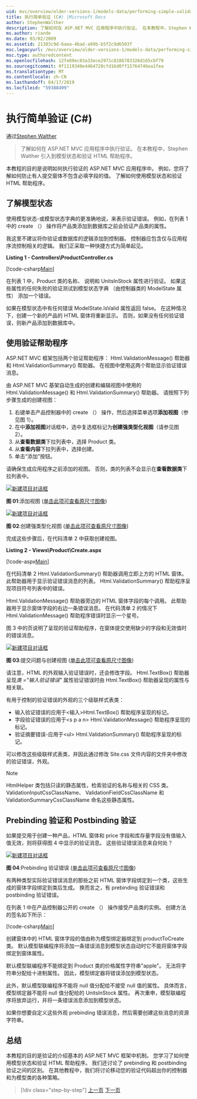 ```yaml
---
uid: mvc/overview/older-versions-1/models-data/performing-simple-validation-cs
title: 执行简单验证 (C#) |Microsoft Docs
author: StephenWalther
description: 了解如何在 ASP.NET MVC 应用程序中执行验证。 在本教程中，Stephen Walther 引入到模型状态和验证 HTML 帮助程序...
ms.author: riande
ms.date: 03/02/2009
ms.assetid: 21383c9d-6aea-4bad-a99b-b5f2c9d6503f
msc.legacyurl: /mvc/overview/older-versions-1/models-data/performing-simple-validation-cs
msc.type: authoredcontent
ms.openlocfilehash: 12fe89ec83a33ece2971c8186783326d165cbf79
ms.sourcegitcommit: 0f1119340e4464720cfd16d0ff15764746ea1fea
ms.translationtype: MT
ms.contentlocale: zh-CN
ms.lasthandoff: 04/17/2019
ms.locfileid: "59388499"
---
```

# <a name="performing-simple-validation-c"></a>执行简单验证 (C#)

通过[Stephen Walther](https://github.com/StephenWalther)

> 了解如何在 ASP.NET MVC 应用程序中执行验证。 在本教程中，Stephen Walther 引入到模型状态和验证 HTML 帮助程序。


本教程的目的是说明如何执行验证的 ASP.NET MVC 应用程序中。 例如，您将了解如何防止有人提交窗体不包含必填字段的值。 了解如何使用模型状态和验证 HTML 帮助程序。

## <a name="understanding-model-state"></a>了解模型状态

使用模型状态-或模型状态字典的更准确地说，来表示验证错误。 例如，在列表 1 中的 create （） 操作将产品类添加到数据库之前会验证产品类的属性。


我这里不建议将你验证或数据库的逻辑添加到控制器。 控制器应包含仅与应用程序流控制相关的逻辑。 我们正采取一种快捷方式为简单起见。


**Listing 1 - Controllers\ProductController.cs**

[!code-csharp[Main](performing-simple-validation-cs/samples/sample1.cs)]

在列表 1 中，Product 类的名称、 说明和 UnitsInStock 属性进行验证。 如果这些属性的任何失败的验证测试到模型状态字典 （由控制器类的 ModelState 属性） 添加一个错误。

如果在模型状态中有任何错误 ModelState.IsValid 属性返回 false。 在这种情况下，创建一个新的产品的 HTML 窗体将重新显示。 否则，如果没有任何验证错误，则新产品添加到数据库中。

## <a name="using-the-validation-helpers"></a>使用验证帮助程序

ASP.NET MVC 框架包括两个验证帮助程序： Html.ValidationMessage() 帮助器和 Html.ValidationSummary() 帮助器。 在视图中使用这两个帮助显示验证错误消息。

由 ASP.NET MVC 基架自动生成的创建和编辑视图中使用的 Html.ValidationMessage() 和 Html.ValidationSummary() 帮助器。 请按照下列步骤生成的创建视图：

1. 右键单击产品控制器中的 create （） 操作，然后选择菜单选项**添加视图**（参见图 1）。
2. 在中**添加视图**对话框中，选中复选框标记为**创建强类型化视图**（请参见图 2）。
3. 从**查看数据类**下拉列表中，选择 Product 类。
4. 从**查看内容**下拉列表中，选择创建。
5. 单击“添加”按钮。


请确保生成应用程序之前添加的视图。 否则，类的列表不会显示在**查看数据类**下拉列表中。


[![新建项目对话框](performing-simple-validation-cs/_static/image1.jpg)](performing-simple-validation-cs/_static/image1.png)

**图 01**:添加视图 ([单击此项可查看原尺寸图像](performing-simple-validation-cs/_static/image2.png))


[![新建项目对话框](performing-simple-validation-cs/_static/image2.jpg)](performing-simple-validation-cs/_static/image3.png)

**图 02**:创建强类型化视图 ([单击此项可查看原尺寸图像](performing-simple-validation-cs/_static/image4.png))


完成这些步骤后，在代码清单 2 中获取创建视图。

**Listing 2 - Views\Product\Create.aspx**

[!code-aspx[Main](performing-simple-validation-cs/samples/sample2.aspx)]

在代码清单 2 Html.ValidationSummary() 帮助器调用立即上方的 HTML 窗体。 此帮助器用于显示验证错误消息的列表。 Html.ValidationSummary() 帮助程序呈现项目符号列表中的错误。

Html.ValidationMessage() 帮助器旁边的 HTML 窗体字段的每个调用。 此帮助器用于显示窗体字段的右边一条错误消息。 在代码清单 2 的情况下 Html.ValidationMessage() 帮助程序错误时显示一个星号。

图 3 中的页说明了呈现的验证帮助程序，在窗体提交使用缺少的字段和无效值时的错误消息。


[![新建项目对话框](performing-simple-validation-cs/_static/image3.jpg)](performing-simple-validation-cs/_static/image5.png)

**图 03**:提交问题与创建视图 ([单击此项可查看原尺寸图像](performing-simple-validation-cs/_static/image6.png))


请注意，HTML 的外观输入验证错误时，还会修改字段。 Html.TextBox() 帮助器呈现*类 ="输入验证错误"* 属性验证错误时由 Html.TextBox() 帮助器呈现的属性与相关联。

有用于控制的验证错误的外观的三个级联样式表类：

- 输入验证错误的应用于&lt;输入&gt;Html.TextBox() 帮助程序呈现的标记。
- 字段验证错误的应用于&lt;s p a n&gt; Html.ValidationMessage() 帮助程序呈现的标记。
- 验证摘要错误-应用于&lt;ul&gt; Html.ValidationSummary() 帮助程序呈现的标记。

可以修改这些级联样式表类，并因此通过修改 Site.css 文件内容的文件夹中修改的验证错误，外观。

> [!NOTE] 
> 
> HtmlHelper 类包括只读的静态属性，检索验证的名称与相关的 CSS 类。 ValidationInputCssClassName、 ValidationFieldCssClassName 和 ValidationSummaryCssClassName 命名这些静态属性。


## <a name="prebinding-validation-and-postbinding-validation"></a>Prebinding 验证和 Postbinding 验证

如果提交用于创建一种产品，HTML 窗体和 price 字段和库存量字段没有值输入值无效，则将获得图 4 中显示的验证消息。 这些验证错误消息来自何处？


[![新建项目对话框](performing-simple-validation-cs/_static/image4.jpg)](performing-simple-validation-cs/_static/image7.png)

**图 04**:Prebinding 验证错误 ([单击此项可查看原尺寸图像](performing-simple-validation-cs/_static/image8.png))


有两种类型实际验证错误消息的那些之前 HTML 窗体字段绑定到一个类，这些生成的窗体字段绑定到类后生成。 换而言之，有 prebinding 验证错误和 postbinding 验证错误。

在列表 1 中在产品控制器公开的 create （） 操作接受产品类的实例。 创建方法的签名如下所示：

[!code-csharp[Main](performing-simple-validation-cs/samples/sample3.cs)]

创建窗体中的 HTML 窗体字段的值由称为模型绑定器绑定到 productToCreate 类。 默认模型联编程序将添加一条错误消息到模型状态自动时它不能将窗体字段绑定到窗体属性。

默认模型联编程序不能绑定到 Product 类的价格属性字符串"apple"。 无法将字符串分配给十进制属性。 因此，模型绑定器将错误添加到模型状态。

此外，默认模型联编程序不能将 null 值分配给不接受 null 值的属性。 具体而言，模型绑定器不能将 null 值分配给的 UnitsInStock 属性。 再次重申，模型联编程序将放弃运行，并将一条错误消息添加到模型状态。

如果你想要自定义这些外观 prebinding 错误消息，然后需要创建这些消息的资源字符串。

## <a name="summary"></a>总结

本教程的目的是验证的介绍基本的 ASP.NET MVC 框架中机制。 您学习了如何使用模型状态和验证 HTML 帮助程序。 我们还讨论了 prebinding 和 postbinding 验证之间的区别。 在其他教程中，我们将讨论移动您的验证代码超出你的控制器和为模型类的各种策略。

> [!div class="step-by-step"]
> [上一页](displaying-a-table-of-database-data-cs.md)
> [下一页](validating-with-the-idataerrorinfo-interface-cs.md)
